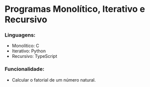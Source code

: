 # Programas Monolítico, Iterativo e Recursivo
### Linguagens:
  - Monolítico: C
  - Iterativo: Python
  - Recursivo: TypeScript

### Funcionalidade:
  - Calcular o fatorial de um número natural.

